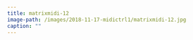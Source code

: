 ```yaml
---
title: matrixmidi-12
image-path: /images/2018-11-17-midictrl1/matrixmidi-12.jpg
caption: ""
---
```

